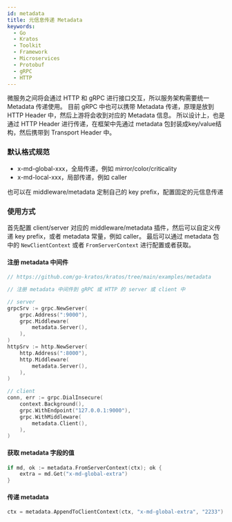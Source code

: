 ```yaml
---
id: metadata
title: 元信息传递 Metadata
keywords:
  - Go
  - Kratos
  - Toolkit
  - Framework
  - Microservices
  - Protobuf
  - gRPC
  - HTTP
---
```


微服务之间将会通过 HTTP 和 gRPC 进行接口交互，所以服务架构需要统一 Metadata 传递使用。
目前 gRPC 中也可以携带 Metadata 传递，原理是放到 HTTP Header 中，然后上游将会收到对应的 Metadata 信息。
所以设计上，也是通过 HTTP Header 进行传递，在框架中先通过 metadata 包封装成key/value结构，然后携带到 Transport Header 中。

### 默认格式规范

- x-md-global-xxx，全局传递，例如 mirror/color/criticality
- x-md-local-xxx，局部传递，例如 caller

也可以在 middleware/metadata 定制自己的 key prefix，配置固定的元信息传递

### 使用方式
首先配置 client/server 对应的 middleware/metadata 插件，然后可以自定义传递 key prefix，或者 metadata 常量，例如 caller。
最后可以通过 metadata 包中的 `NewClientContext` 或者 `FromServerContext` 进行配置或者获取。


#### 注册 metadata 中间件
```go
// https://github.com/go-kratos/kratos/tree/main/examples/metadata

// 注册 metadata 中间件到 gRPC 或 HTTP 的 server 或 client 中

// server
grpcSrv := grpc.NewServer(
	grpc.Address(":9000"),
	grpc.Middleware(
		metadata.Server(),
	),
)
httpSrv := http.NewServer(
	http.Address(":8000"),
	http.Middleware(
		metadata.Server(),
	),
)

// client
conn, err := grpc.DialInsecure(
	context.Background(),
	grpc.WithEndpoint("127.0.0.1:9000"),
	grpc.WithMiddleware(
		metadata.Client(),
	),
)
```
#### 获取 metadata 字段的值
```go
if md, ok := metadata.FromServerContext(ctx); ok {
	extra = md.Get("x-md-global-extra")
}
```
#### 传递 metadata
```go
ctx = metadata.AppendToClientContext(ctx, "x-md-global-extra", "2233")
```